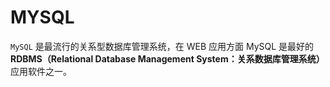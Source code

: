 # MYSQL
`MySQL` 是最流行的关系型数据库管理系统，在 WEB 应用方面 MySQL 是最好的 <strong>RDBMS（Relational Database Management System：关系数据库管理系统）</strong>应用软件之一。

